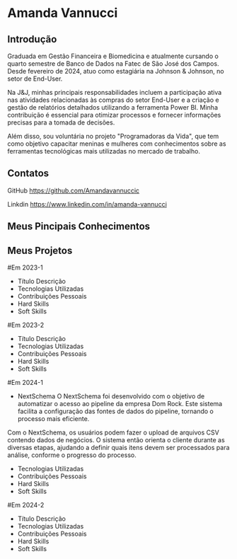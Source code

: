 <h1> Amanda Vannucci </h1>

<h2> Introdução </h2>

Graduada em Gestão Financeira e Biomedicina e atualmente cursando o quarto semestre de Banco de Dados na Fatec de São José dos Campos. Desde fevereiro de 2024, atuo como estagiária na Johnson & Johnson, no setor de End-User.

Na J&J, minhas principais responsabilidades incluem a participação ativa nas atividades relacionadas às compras do setor End-User e a criação e gestão de relatórios detalhados utilizando a ferramenta Power BI. Minha contribuição é essencial para otimizar processos e fornecer informações precisas para a tomada de decisões.

Além disso, sou voluntária no projeto "Programadoras da Vida", que tem como objetivo capacitar meninas e mulheres com conhecimentos sobre as ferramentas tecnológicas mais utilizadas no mercado de trabalho.

<h2> Contatos </h2>

GitHub
https://github.com/Amandavannuccic

Linkdin
https://www.linkedin.com/in/amanda-vannucci

<h2> Meus Pincipais Conhecimentos </h2>


<h2> Meus Projetos </h2>

#Em 2023-1

- Título
Descrição
- Tecnologias Utilizadas
- Contribuições Pessoais
- Hard Skills
- Soft Skills 

#Em 2023-2

- Título
Descrição
- Tecnologias Utilizadas
- Contribuições Pessoais
- Hard Skills
- Soft Skills 

#Em 2024-1

- NextSchema
O NextSchema foi desenvolvido com o objetivo de automatizar o acesso ao pipeline da empresa Dom Rock. Este sistema facilita a configuração das fontes de dados do pipeline, tornando o processo mais eficiente.

Com o NextSchema, os usuários podem fazer o upload de arquivos CSV contendo dados de negócios. O sistema então orienta o cliente durante as diversas etapas, ajudando a definir quais itens devem ser processados para análise, conforme o progresso do processo.

- Tecnologias Utilizadas
- Contribuições Pessoais
- Hard Skills
- Soft Skills

#Em 2024-2 
- Título
Descrição
- Tecnologias Utilizadas
- Contribuições Pessoais
- Hard Skills
- Soft Skills
